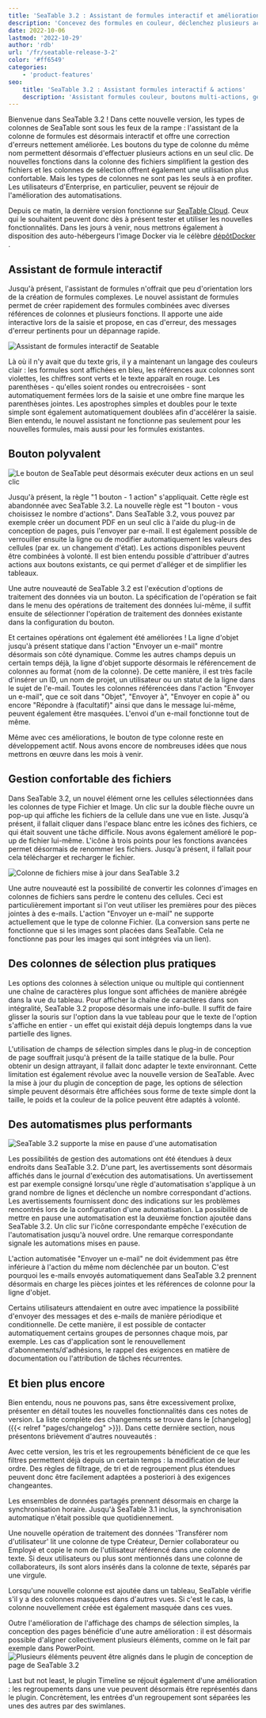 ```yaml
---
title: 'SeaTable 3.2 : Assistant de formules interactif et amélioration des types de colonnes'
description: 'Concevez des formules en couleur, déclenchez plusieurs actions d’un bouton, gérez fichiers via pop-up, affichez de longs labels en info-bulle, mettez en pause les automatisations, programmez des envois d’emails récurrents, synchronisez datasets à l’heure, et profitez d’alignement multi-éléments pour vos designs.'
date: 2022-10-06
lastmod: '2022-10-29'
author: 'rdb'
url: '/fr/seatable-release-3-2'
color: '#ff6549'
categories:
    - 'product-features'
seo:
    title: 'SeaTable 3.2 : Assistant formules interactif & actions'
    description: 'Assistant formules couleur, boutons multi-actions, gestion fichiers avancée et sélecteurs enrichis – tout arrive avec SeaTable 3.2 !'
---
```


Bienvenue dans SeaTable 3.2 ! Dans cette nouvelle version, les types de colonnes de SeaTable sont sous les feux de la rampe : l'assistant de la colonne de formules est désormais interactif et offre une correction d'erreurs nettement améliorée. Les boutons du type de colonne du même nom permettent désormais d'effectuer plusieurs actions en un seul clic. De nouvelles fonctions dans la colonne des fichiers simplifient la gestion des fichiers et les colonnes de sélection offrent également une utilisation plus confortable. Mais les types de colonnes ne sont pas les seuls à en profiter. Les utilisateurs d'Enterprise, en particulier, peuvent se réjouir de l'amélioration des automatisations.

Depuis ce matin, la dernière version fonctionne sur [SeaTable Cloud](https://cloud.seatable.io). Ceux qui le souhaitent peuvent donc dès à présent tester et utiliser les nouvelles fonctionnalités. Dans les jours à venir, nous mettrons également à disposition des auto-hébergeurs l'image Docker via le célèbre [dépôtDocker](https://hub.docker.com/r/seatable/seatable-enterprise/tags) .

## Assistant de formule interactif

Jusqu'à présent, l'assistant de formules n'offrait que peu d'orientation lors de la création de formules complexes. Le nouvel assistant de formules permet de créer rapidement des formules combinées avec diverses références de colonnes et plusieurs fonctions. Il apporte une aide interactive lors de la saisie et propose, en cas d'erreur, des messages d'erreur pertinents pour un dépannage rapide.

![Assistant de formules interactif de Seatable](SeaTable3.2_FormulaWizard.png)

Là où il n'y avait que du texte gris, il y a maintenant un langage des couleurs clair : les formules sont affichées en bleu, les références aux colonnes sont violettes, les chiffres sont verts et le texte apparaît en rouge. Les parenthèses - qu'elles soient rondes ou entrecroisées - sont automatiquement fermées lors de la saisie et une ombre fine marque les parenthèses jointes. Les apostrophes simples et doubles pour le texte simple sont également automatiquement doublées afin d'accélérer la saisie. Bien entendu, le nouvel assistant ne fonctionne pas seulement pour les nouvelles formules, mais aussi pour les formules existantes.

## Bouton polyvalent

![Le bouton de SeaTable peut désormais exécuter deux actions en un seul clic](SeaTable3.2_ButtonColumn.png)

Jusqu'à présent, la règle "1 bouton - 1 action" s'appliquait. Cette règle est abandonnée avec SeaTable 3.2. La nouvelle règle est "1 bouton - vous choisissez le nombre d'actions". Dans SeaTable 3.2, vous pouvez par exemple créer un document PDF en un seul clic à l'aide du plug-in de conception de pages, puis l'envoyer par e-mail. Il est également possible de verrouiller ensuite la ligne ou de modifier automatiquement les valeurs des cellules (par ex. un changement d'état). Les actions disponibles peuvent être combinées à volonté. Il est bien entendu possible d'attribuer d'autres actions aux boutons existants, ce qui permet d'alléger et de simplifier les tableaux.

Une autre nouveauté de SeaTable 3.2 est l'exécution d'options de traitement des données via un bouton. La spécification de l'opération se fait dans le menu des opérations de traitement des données lui-même, il suffit ensuite de sélectionner l'opération de traitement des données existante dans la configuration du bouton.

Et certaines opérations ont également été améliorées ! La ligne d'objet jusqu'à présent statique dans l'action "Envoyer un e-mail" montre désormais son côté dynamique. Comme les autres champs depuis un certain temps déjà, la ligne d'objet supporte désormais le référencement de colonnes au format {nom de la colonne}. De cette manière, il est très facile d'insérer un ID, un nom de projet, un utilisateur ou un statut de la ligne dans le sujet de l'e-mail. Toutes les colonnes référencées dans l'action "Envoyer un e-mail", que ce soit dans "Objet", "Envoyer à", "Envoyer en copie à" ou encore "Répondre à (facultatif)" ainsi que dans le message lui-même, peuvent également être masquées. L'envoi d'un e-mail fonctionne tout de même.

Même avec ces améliorations, le bouton de type colonne reste en développement actif. Nous avons encore de nombreuses idées que nous mettrons en œuvre dans les mois à venir.

## Gestion confortable des fichiers

Dans SeaTable 3.2, un nouvel élément orne les cellules sélectionnées dans les colonnes de type Fichier et Image. Un clic sur la double flèche ouvre un pop-up qui affiche les fichiers de la cellule dans une vue en liste. Jusqu'à présent, il fallait cliquer dans l'espace blanc entre les icônes des fichiers, ce qui était souvent une tâche difficile. Nous avons également amélioré le pop-up de fichier lui-même. L'icône à trois points pour les fonctions avancées permet désormais de renommer les fichiers. Jusqu'à présent, il fallait pour cela télécharger et recharger le fichier.

![Colonne de fichiers mise à jour dans SeaTable 3.2](SeaTable3.2_FileColumn.png)

Une autre nouveauté est la possibilité de convertir les colonnes d'images en colonnes de fichiers sans perdre le contenu des cellules. Ceci est particulièrement important si l'on veut utiliser les premières pour des pièces jointes à des e-mails. L'action "Envoyer un e-mail" ne supporte actuellement que le type de colonne Fichier. (La conversion sans perte ne fonctionne que si les images sont placées dans SeaTable. Cela ne fonctionne pas pour les images qui sont intégrées via un lien).

## Des colonnes de sélection plus pratiques

Les options des colonnes à sélection unique ou multiple qui contiennent une chaîne de caractères plus longue sont affichées de manière abrégée dans la vue du tableau. Pour afficher la chaîne de caractères dans son intégralité, SeaTable 3.2 propose désormais une info-bulle. Il suffit de faire glisser la souris sur l'option dans la vue tableau pour que le texte de l'option s'affiche en entier - un effet qui existait déjà depuis longtemps dans la vue partielle des lignes.

L'utilisation de champs de sélection simples dans le plug-in de conception de page souffrait jusqu'à présent de la taille statique de la bulle. Pour obtenir un design attrayant, il fallait donc adapter le texte environnant. Cette limitation est également révolue avec la nouvelle version de SeaTable. Avec la mise à jour du plugin de conception de page, les options de sélection simple peuvent désormais être affichées sous forme de texte simple dont la taille, le poids et la couleur de la police peuvent être adaptés à volonté.

## Des automatismes plus performants

![SeaTable 3.2 supporte la mise en pause d'une automatisation](SeaTable3.2_PauseAutomations_400x361.png)

Les possibilités de gestion des automations ont été étendues à deux endroits dans SeaTable 3.2. D'une part, les avertissements sont désormais affichés dans le journal d'exécution des automatisations. Un avertissement est par exemple consigné lorsqu'une règle d'automatisation s'applique à un grand nombre de lignes et déclenche un nombre correspondant d'actions. Les avertissements fournissent donc des indications sur les problèmes rencontrés lors de la configuration d'une automatisation. La possibilité de mettre en pause une automatisation est la deuxième fonction ajoutée dans SeaTable 3.2. Un clic sur l'icône correspondante empêche l'exécution de l'automatisation jusqu'à nouvel ordre. Une remarque correspondante signale les automations mises en pause.

L'action automatisée "Envoyer un e-mail" ne doit évidemment pas être inférieure à l'action du même nom déclenchée par un bouton. C'est pourquoi les e-mails envoyés automatiquement dans SeaTable 3.2 prennent désormais en charge les pièces jointes et les références de colonne pour la ligne d'objet.

Certains utilisateurs attendaient en outre avec impatience la possibilité d'envoyer des messages et des e-mails de manière périodique et conditionnelle. De cette manière, il est possible de contacter automatiquement certains groupes de personnes chaque mois, par exemple. Les cas d'application sont le renouvellement d'abonnements/d'adhésions, le rappel des exigences en matière de documentation ou l'attribution de tâches récurrentes.

## Et bien plus encore

Bien entendu, nous ne pouvons pas, sans être excessivement prolixe, présenter en détail toutes les nouvelles fonctionnalités dans ces notes de version. La liste complète des changements se trouve dans le [changelog]({{< relref "pages/changelog" >}}). Dans cette dernière section, nous présentons brièvement d'autres nouveautés :

Avec cette version, les tris et les regroupements bénéficient de ce que les filtres permettent déjà depuis un certain temps : la modification de leur ordre. Des règles de filtrage, de tri et de regroupement plus étendues peuvent donc être facilement adaptées a posteriori à des exigences changeantes.

Les ensembles de données partagés prennent désormais en charge la synchronisation horaire. Jusqu'à SeaTable 3.1 inclus, la synchronisation automatique n'était possible que quotidiennement.

Une nouvelle opération de traitement des données 'Transférer nom d'utilisateur' lit une colonne de type Créateur, Dernier collaborateur ou Employé et copie le nom de l'utilisateur référencé dans une colonne de texte. Si deux utilisateurs ou plus sont mentionnés dans une colonne de collaborateurs, ils sont alors insérés dans la colonne de texte, séparés par une virgule.

Lorsqu'une nouvelle colonne est ajoutée dans un tableau, SeaTable vérifie s'il y a des colonnes masquées dans d'autres vues. Si c'est le cas, la colonne nouvellement créée est également masquée dans ces vues.

Outre l'amélioration de l'affichage des champs de sélection simples, la conception des pages bénéficie d'une autre amélioration : il est désormais possible d'aligner collectivement plusieurs éléments, comme on le fait par exemple dans PowerPoint.  
![Plusieurs éléments peuvent être alignés dans le plugin de conception de page de SeaTable 3.2](SeaTable3.2-ElementAlignment.png)

Last but not least, le plugin Timeline se réjouit également d'une amélioration : les regroupements dans une vue peuvent désormais être représentés dans le plugin. Concrètement, les entrées d'un regroupement sont séparées les unes des autres par des swimlanes.
